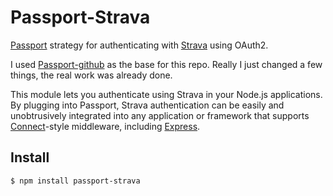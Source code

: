 # Passport-Strava

[Passport](https://github.com/jaredhanson/passport) strategy for authenticating
with [Strava](http://www.strava.com/) using OAuth2.

I used [Passport-github](https://github.com/jaredhanson/passport-github/) as the base for this repo. Really I just changed a few things, the real work was already done.

This module lets you authenticate using Strava in your Node.js applications.
By plugging into Passport, Strava authentication can be easily and
unobtrusively integrated into any application or framework that supports
[Connect](http://www.senchalabs.org/connect/)-style middleware, including
[Express](http://expressjs.com/).


## Install
  
`$ npm install passport-strava`
